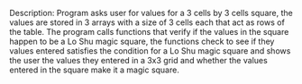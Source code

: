 
Description: Program asks user for values for a 3 cells by 3 cells square, the values are stored in 3 arrays with a size of 3 cells each that act as rows of the table. The program calls functions that verify if the values in the square happen to be a Lo Shu magic square, the functions check to see if they values entered
satisfies the condition for a Lo Shu magic square and shows the user the values they entered in a 3x3 grid and whether the values entered  in the square make it a magic square.
